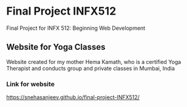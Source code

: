 # Final Project INFX512
Final Project for INFX 512: Beginning Web Development

## Website for Yoga Classes
Website created for my mother Hema Kamath, who is a certified Yoga Therapist and conducts group and private classes in Mumbai, India

### Link for website
https://snehasanjeev.github.io/final-project-INFX512/
